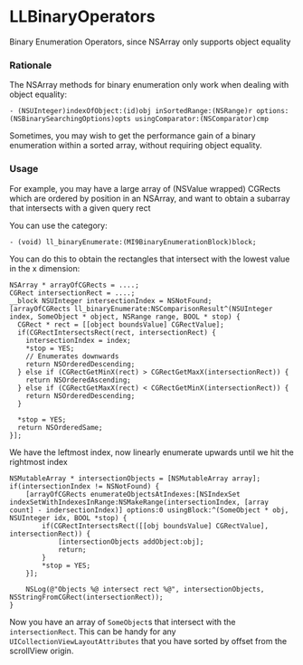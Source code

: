 LLBinaryOperators
=================

Binary Enumeration Operators, since NSArray only supports object equality

### Rationale
The NSArray methods for binary enumeration only work when dealing with object equality:

```
- (NSUInteger)indexOfObject:(id)obj inSortedRange:(NSRange)r options:(NSBinarySearchingOptions)opts usingComparator:(NSComparator)cmp
```

Sometimes, you may wish to get the performance gain of a binary enumeration within a sorted array, without requiring object equality.

### Usage

For example, you may have a large array of (NSValue wrapped) CGRects which are ordered by position in an NSArray, and want to obtain a subarray that intersects with a given query rect

You can use the category:
```
- (void) ll_binaryEnumerate:(MI9BinaryEnumerationBlock)block;
```

You can do this to obtain the rectangles that intersect with the lowest value in the x dimension:
```
NSArray * arrayOfCGRects = ....;
CGRect intersectionRect = ....;
__block NSUInteger intersectionIndex = NSNotFound;
[arrayOfCGRects ll_binaryEnumerate:NSComparisonResult^(NSUInteger index, SomeObject * object, NSRange range, BOOL * stop) {
  CGRect * rect = [[object boundsValue] CGRectValue];
  if(CGRectIntersectsRect(rect, intersectionRect) {
    intersectionIndex = index;
    *stop = YES;
    // Enumerates downwards
    return NSOrderedDescending;
  } else if (CGRectGetMinX(rect) > CGRectGetMaxX(intersectionRect)) {
    return NSOrderedAscending;
  } else if (CGRectGetMaxX(rect) < CGRectGetMinX(intersectionRect)) {
    return NSOrderedDescending;
  }
  
  *stop = YES;
  return NSOrderedSame;
}];
```

We have the leftmost index, now linearly enumerate upwards until we hit the rightmost index
```
NSMutableArray * intersectionObjects = [NSMutableArray array];
if(intersectionIndex != NSNotFound) {
    [arrayOfCGRects enumerateObjectsAtIndexes:[NSIndexSet indexSetWithIndexesInRange:NSMakeRange(intersectionIndex, [array count] - indersectionIndex)] options:0 usingBlock:^(SomeObject * obj, NSUInteger idx, BOOL *stop) {
        if(CGRectIntersectsRect([[obj boundsValue] CGRectValue], intersectionRect)) {
            [intersectionObjects addObject:obj];
            return;
        }
        *stop = YES;
    }];
    
    NSLog(@"Objects %@ intersect rect %@", intersectionObjects, NSStringFromCGRect(intersectionRect));
}
```

Now you have an array of ```SomeObject```s that intersect with the ```intersectionRect```. This can be handy for any ```UICollectionViewLayoutAttributes``` that you have sorted by offset from the scrollView origin.
